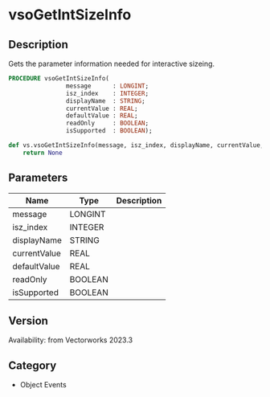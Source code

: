 # vsoGetIntSizeInfo

## Description
Gets the parameter information needed for interactive sizeing.

```pascal
PROCEDURE vsoGetIntSizeInfo(
				message      : LONGINT;
				isz_index    : INTEGER;
				displayName  : STRING;
				currentValue : REAL;
				defaultValue : REAL;
				readOnly     : BOOLEAN;
				isSupported  : BOOLEAN);
```

```python
def vs.vsoGetIntSizeInfo(message, isz_index, displayName, currentValue, defaultValue, readOnly, isSupported):
    return None
```

## Parameters
|Name|Type|Description|
|---|---|---|
|message|LONGINT|   |
|isz_index|INTEGER|   |
|displayName|STRING|   |
|currentValue|REAL|   |
|defaultValue|REAL|   |
|readOnly|BOOLEAN|   |
|isSupported|BOOLEAN|   |

## Version
Availability: from Vectorworks 2023.3

## Category
* Object Events

